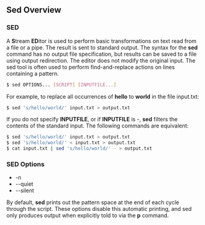 ## Sed Overview

### SED

A **S**tream **ED**itor is used to perform basic transformations on text read from a file or a pipe. The result is sent to standard output. The syntax for the **sed** command has no output file specification, but results can be saved to a file using output redirection. The editor does not modify the original input. The sed tool is often used to perform find-and-replace actions on lines containing a pattern.
```bash
$ sed OPTIONS... [SCRIPT] [INPUTFILE...]
```
For example, to replace all occurrences of **hello** to **world** in the file input.txt:
```bash
$ sed 's/hello/world/' input.txt > output.txt
```
If you do not specify **INPUTFILE**, or if **INPUTFILE** is -, **sed** filters the contents of the standard input. The following commands are equivalent: 
```bash
$ sed 's/hello/world/' input.txt > output.txt
$ sed 's/hello/world/' < input.txt > output.txt
$ cat input.txt | sed 's/hello/world/' - > output.txt
```
### SED Options

- -n
- --quiet
- --silent

By default, **sed** prints out the pattern space at the end of each cycle through the script.
These options disable this automatic printing, and sed only produces output when explicitly told to via the **p** command.
